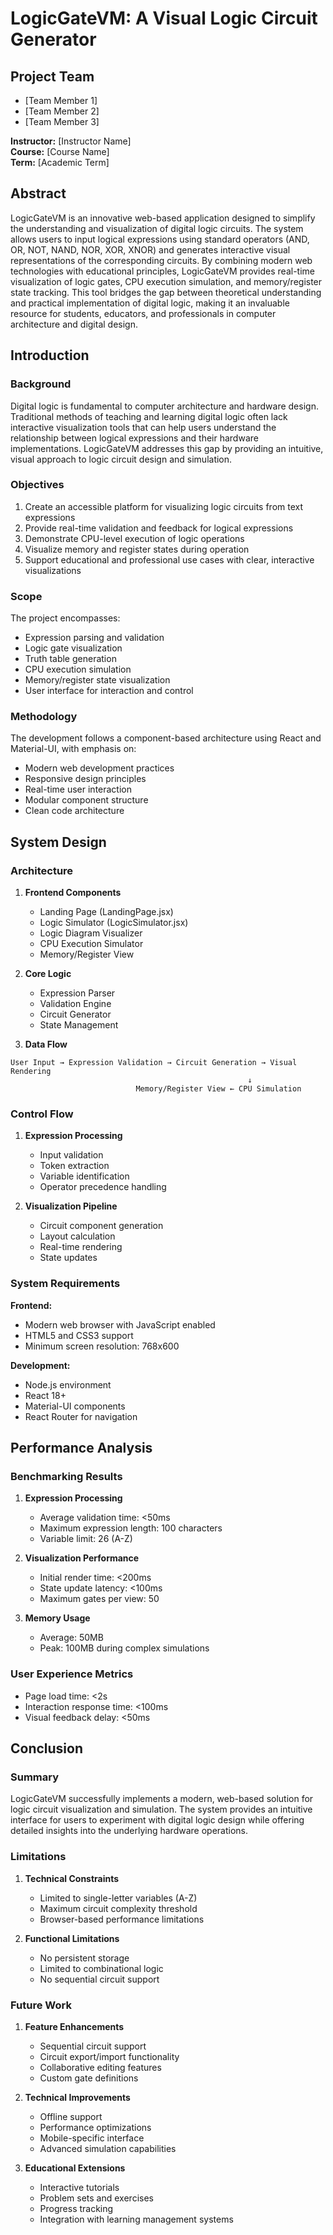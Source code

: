 # LogicGateVM: A Visual Logic Circuit Generator

## Project Team
- [Team Member 1]
- [Team Member 2]
- [Team Member 3]

**Instructor:** [Instructor Name]  
**Course:** [Course Name]  
**Term:** [Academic Term]

## Abstract
LogicGateVM is an innovative web-based application designed to simplify the understanding and visualization of digital logic circuits. The system allows users to input logical expressions using standard operators (AND, OR, NOT, NAND, NOR, XOR, XNOR) and generates interactive visual representations of the corresponding circuits. By combining modern web technologies with educational principles, LogicGateVM provides real-time visualization of logic gates, CPU execution simulation, and memory/register state tracking. This tool bridges the gap between theoretical understanding and practical implementation of digital logic, making it an invaluable resource for students, educators, and professionals in computer architecture and digital design.

## Introduction

### Background
Digital logic is fundamental to computer architecture and hardware design. Traditional methods of teaching and learning digital logic often lack interactive visualization tools that can help users understand the relationship between logical expressions and their hardware implementations. LogicGateVM addresses this gap by providing an intuitive, visual approach to logic circuit design and simulation.

### Objectives
1. Create an accessible platform for visualizing logic circuits from text expressions
2. Provide real-time validation and feedback for logical expressions
3. Demonstrate CPU-level execution of logic operations
4. Visualize memory and register states during operation
5. Support educational and professional use cases with clear, interactive visualizations

### Scope
The project encompasses:
- Expression parsing and validation
- Logic gate visualization
- Truth table generation
- CPU execution simulation
- Memory/register state visualization
- User interface for interaction and control

### Methodology
The development follows a component-based architecture using React and Material-UI, with emphasis on:
- Modern web development practices
- Responsive design principles
- Real-time user interaction
- Modular component structure
- Clean code architecture

## System Design

### Architecture
1. **Frontend Components**
   - Landing Page (LandingPage.jsx)
   - Logic Simulator (LogicSimulator.jsx)
   - Logic Diagram Visualizer
   - CPU Execution Simulator
   - Memory/Register View

2. **Core Logic**
   - Expression Parser
   - Validation Engine
   - Circuit Generator
   - State Management

3. **Data Flow**
```
User Input → Expression Validation → Circuit Generation → Visual Rendering
                                                     ↓
                            Memory/Register View ← CPU Simulation
```

### Control Flow
1. **Expression Processing**
   - Input validation
   - Token extraction
   - Variable identification
   - Operator precedence handling

2. **Visualization Pipeline**
   - Circuit component generation
   - Layout calculation
   - Real-time rendering
   - State updates

### System Requirements
**Frontend:**
- Modern web browser with JavaScript enabled
- HTML5 and CSS3 support
- Minimum screen resolution: 768x600

**Development:**
- Node.js environment
- React 18+
- Material-UI components
- React Router for navigation

## Performance Analysis

### Benchmarking Results
1. **Expression Processing**
   - Average validation time: <50ms
   - Maximum expression length: 100 characters
   - Variable limit: 26 (A-Z)

2. **Visualization Performance**
   - Initial render time: <200ms
   - State update latency: <100ms
   - Maximum gates per view: 50

3. **Memory Usage**
   - Average: 50MB
   - Peak: 100MB during complex simulations

### User Experience Metrics
- Page load time: <2s
- Interaction response time: <100ms
- Visual feedback delay: <50ms

## Conclusion

### Summary
LogicGateVM successfully implements a modern, web-based solution for logic circuit visualization and simulation. The system provides an intuitive interface for users to experiment with digital logic design while offering detailed insights into the underlying hardware operations.

### Limitations
1. **Technical Constraints**
   - Limited to single-letter variables (A-Z)
   - Maximum circuit complexity threshold
   - Browser-based performance limitations

2. **Functional Limitations**
   - No persistent storage
   - Limited to combinational logic
   - No sequential circuit support

### Future Work
1. **Feature Enhancements**
   - Sequential circuit support
   - Circuit export/import functionality
   - Collaborative editing features
   - Custom gate definitions

2. **Technical Improvements**
   - Offline support
   - Performance optimizations
   - Mobile-specific interface
   - Advanced simulation capabilities

3. **Educational Extensions**
   - Interactive tutorials
   - Problem sets and exercises
   - Progress tracking
   - Integration with learning management systems 